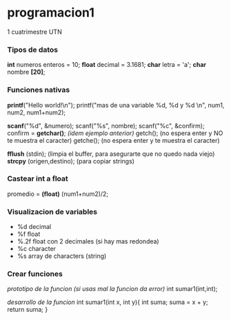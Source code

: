 # programacion1
1 cuatrimestre UTN



### Tipos de datos
**int** numeros enteros = 10;
**float** decimal = 3.1681;
**char** letra = 'a';
**char** nombre **[20]**;
    

### Funciones nativas
**printf**("Hello world!\n");
printf("mas de una variable %d, %d y %d \n", num1, num2, num1+num2);

**scanf**("%d", &numero);
scanf("%s", nombre); 
scanf("%c", &confirm); 
confirm = **getchar()**;  *(idem ejemplo anterior)*
          getch(); (no espera enter y NO te muestra el caracter)
          getche(); (no espera enter y te muestra el caracter)

**fflush** (stdin); (limpia el buffer, para asegurarte que no quedo nada viejo)
**strcpy** (origen,destino); (para copiar strings)


### Castear int a float
promedio = **(float)** (num1+num2)/2; 

### Visualizacion de variables
- %d      decimal
- %f      float
- %.2f    float con 2 decimales (si hay mas redondea)
- %c      character
- %s      array de characters (string)


### Crear funciones
*prototipo de la funcion (si usas mal la funcion da error)*
int sumar1(int,int);

*desarrollo de la funcion*
int sumar1(int x, int y){
    int suma;
    suma = x + y;
    return suma;
}